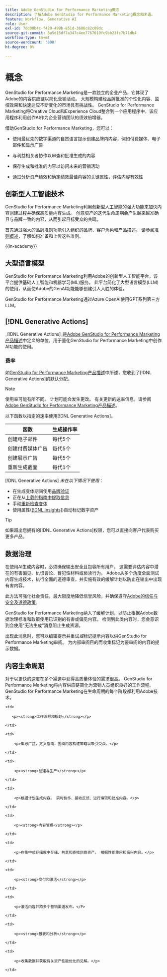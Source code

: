 ```yaml
---
title: Adobe GenStudio for Performance Marketing概念
description: 了解Adobe GenStudio for Performance Marketing概念和术语。
feature: Workflow, Generative AI
role: User
exl-id: 7dd00b4c-f429-499b-851d-3606c82c09dc
source-git-commit: 8a5d15df7a347c4ee7767610fc9bb23fc7b71db4
workflow-type: tm+mt
source-wordcount: '698'
ht-degree: 0%

---
```


# 概念

GenStudio for Performance Marketing是一款独立的企业产品，它体现了Adobe的内容供应链以简化营销活动。 大规模构建经品牌批准的个性化内容、监控效果和快速适应不断变化的市场具有挑战性。 GenStudio for Performance Marketing将Creative Cloud和Experience Cloud整合到一个应用程序中，该应用程序利用创作AI作为企业营销团队的绩效倍增器。

借助GenStudio for Performance Marketing，您可以：

* 使用最优先的数字渠道的自然语言提示创建品牌内内容，例如付费媒体、电子邮件和显示广告

* 与利益相关者协作以审查和批准生成的内容
* 保存生成和批准的内容以访问未来的营销活动
* 通过分析资产绩效和确定绩效最佳内容的关键属性，评估内容有效性

## 创新型人工智能技术

GenStudio for Performance Marketing利用创新型人工智能的强大功能来加快内容创建过程并确保高质量内容生成。 创意资产的迭代生命周期会产生越来越准确且与品牌一致的内容，从而引起目标受众的共鸣。

首先通过强大的品牌准则功能引入组织的品牌、客户角色和产品描述。 请参阅[准则概述](../user-guide/guidelines/overview.md)，了解如何准备和上传这些准则。

{{in-academy}}

## 大型语言模型

GenStudio for Performance Marketing利用Adobe的创新型人工智能平台，该平台提供基础人工智能和机器学习(ML)服务。 此平台简化了大型语言模型(LLM)的使用，从而使Adobe的GenAI功能能够创建引人入胜的体验。

GenStudio for Performance Marketing通过Azure OpenAI使用GPT系列第三方LLM。<!-- Claude, and Gemini models. -->

## [!DNL Generative Actions]

_[!DNL Generative Actions]_是[Adobe GenStudio for Performance Marketing产品描述](https://helpx.adobe.com/legal/product-descriptions/adobe-genstudio-for-performance-marketing---product-description.html)中定义的单位，用于量化GenStudio for Performance Marketing中创作AI功能的使用。

<!-- Add example about usage mode?
Where users check how many generative actions they have left
How they re-up their genactions
If genactions roll over month to month or not -->

### 费率

如[GenStudio for Performance Marketing产品描述](https://helpx.adobe.com/legal/product-descriptions/adobe-genstudio-for-performance-marketing---product-description.html)中所述，您收到了[!DNL Generative Actions]的默认分配。

>[!NOTE]
>
>使用率可能有所不同。 计划可能会发生更改。 有关更新的速率信息，请参阅[Adobe GenStudio for Performance Marketing产品描述](https://helpx.adobe.com/legal/product-descriptions/adobe-genstudio-for-performance-marketing---product-description.html)。

以下函数以指定的速率使用[!DNL Generative Actions]。

| 函数 | 生成操作率 |
| -----------------------  | ------------------ |
| 创建电子邮件 | 每代5个 |
| 创建付费媒体广告 | 每代5个 |
| 创建展示广告 | 每代5个 |
| 重新生成截面 | 每代1个 |

<!-- | Generate on-brand images | 1 per prompt  |
| Translation              | 1 per prompt  |
| Video: ADLS              | 1 per prompt  |
| Video: TTS + Avatar      | 1 per prompt  | -->

[!DNL Generative Actions] _未在以下情况下使用_：

* 在生成变体期间使用[品牌验证](/help/user-guide/guidelines/brand-validation.md)
* 正在从[上载的指南中提取信息](/help/user-guide/guidelines/add-guidelines.md)
* 手动[重新检查变体](/help/user-guide/guidelines/brand-validation.md#improve-brand-alignment)
* 使用属性([[!DNL Insights]](/help/user-guide/insights/overview.md))自动标记数字资产

>[!TIP]
>
>如果超出您拥有的[!DNL Generative Actions]权限，您可以直接向客户代表购买更多产品。

## 数据治理

在使用AI生成内容时，必须确保输出安全且包容所有用户。 这需要评估内容中潜在的有害偏见、仇恨言论、冒犯性材料或亵渎行为。 Adobe从多个角度全面测试内容生成技术，执行全面的道德审查，并实施有效的缓解计划以防止在输出中出现有害内容。

此方法可强化社会责任，最大限度地降低信誉风险，并确保遵守[Adobe的信任与安全及道德政策](https://www.adobe.com/content/dam/cc/en/ai-ethics/pdfs/Adobe-AI-Ethics-Principles.pdf)。

GenStudio for Performance Marketing纳入了缓解计划，以防止根据Adobe数据治理标准和政策使用已识别的有害或偏见内容。 检测到此类内容时，您会意识到会使用“无法生成”消息阻止生成资源。

出现此消息时，您可以编辑提示并重试&#x200B;_或_&#x200B;标记提示内容以供GenStudio for Performance Marketing审阅。 为内部审阅目的而收集标记为要审阅的内容的提示数据。

## 内容生命周期

对于以更快的速度在多个渠道中获得高质量体验的需求很高。 GenStudio for Performance Marketing将内容供应链简化为营销人员组织良好的工作流程。 GenStudio for Performance Marketing在生命周期的每个阶段都利用Adobe技术。

<table style="table-layout:auto">

<tr style="border: 0;">

    <td>

       <p><strong>工作流程和规划</strong></p>

    </td>

    <td>

        <p>集思广益，定义指南，围绕内容构建策略以吸引受众。</p>

    </td>

</tr>

<tr style="border: 0;">

    <td>

        <p><strong>创建与生产</strong></p>

    </td>

    <td>

        <p>根据计划生成内容。 实时协作、接收反馈、进行编辑和批准内容。</p>

    </td>

</tr>

<tr style="border: 0;">

    <td>

        <p><strong>内容管理</strong></p>

    </td>

    <td>

        <p>在集中式存储库中存储、共享和查找创意资产。 根据性能重用和振兴内容。</p>

    </td>

</tr>

<tr style="border: 0;">

    <td>

        <p><strong>交付和激活</strong></p>

    </td>

    <td>

        <p>激活内容并跨多个营销渠道发布。</P>

    </td>

</tr>

<tr style="border: 0;">

    <td>

        <p><strong>报表和分析</strong></p>

    </td>

    <td>

        <p>收集数据并获取有关资产性能优化的见解。</p>

    </td>

</tr>

</table>
